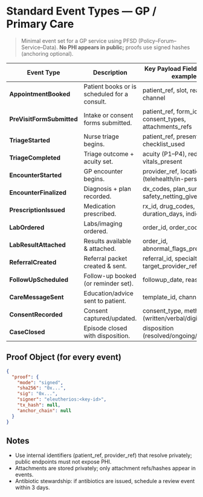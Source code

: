 # Standard Event Types — GP / Primary Care

> Minimal event set for a GP service using PFSD (Policy–Forum–Service–Data).
> **No PHI appears in public;** proofs use signed hashes (anchoring optional).

| Event Type | Description | Key Payload Fields (non-PHI examples) |
|---|---|---|
| **AppointmentBooked** | Patient books or is scheduled for a consult. | patient_ref, slot, reason_code, channel |
| **PreVisitFormSubmitted** | Intake or consent forms submitted. | patient_ref, form_ids, consent_types, attachments_refs |
| **TriageStarted** | Nurse triage begins. | patient_ref, presenting_reason, checklist_used |
| **TriageCompleted** | Triage outcome + acuity set. | acuity (P1–P4), red_flags, vitals_present |
| **EncounterStarted** | GP encounter begins. | provider_ref, location, mode (telehealth/in-person) |
| **EncounterFinalized** | Diagnosis + plan recorded. | dx_codes, plan_summary, safety_netting_given |
| **PrescriptionIssued** | Medication prescribed. | rx_id, drug_codes, duration_days, indication |
| **LabOrdered** | Labs/imaging ordered. | order_id, order_codes, priority |
| **LabResultAttached** | Results available & attached. | order_id, abnormal_flags_present (bool) |
| **ReferralCreated** | Referral packet created & sent. | referral_id, specialty, target_provider_ref |
| **FollowUpScheduled** | Follow-up booked (or reminder set). | followup_date, reason, mode |
| **CareMessageSent** | Education/advice sent to patient. | template_id, channel |
| **ConsentRecorded** | Consent captured/updated. | consent_type, method (written/verbal/digital) |
| **CaseClosed** | Episode closed with disposition. | disposition (resolved/ongoing/transferred) |

## Proof Object (for every event)
```json
{
  "proof": {
    "mode": "signed",
    "sha256": "0x...",
    "sig": "0x...",
    "signer": "eleutherios:<key-id>",
    "tx_hash": null,
    "anchor_chain": null
  }
}
```

## Notes
- Use internal identifiers (patient_ref, provider_ref) that resolve privately; public endpoints must not expose PHI.
- Attachments are stored privately; only attachment refs/hashes appear in events.
- Antibiotic stewardship: if antibiotics are issued, schedule a review event within 3 days.
